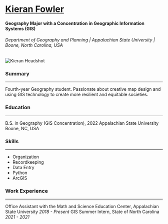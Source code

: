 [Kieran Fowler](https://www.linkedin.com/in/kieran-fowler-734702201/)
==============

#### Geography Major with a Concentration in Geographic Information Systems (GIS)
###### Department of Geography and Planning | Appalachian State University | Boone, North Carolina, USA

![Kieran Headshot](https://i.imgur.com/QPmLT1Pm.jpg)

### Summary
---------------
Fourth-year Geography student. Passionate about creative map design and using GIS technology to create more resilient and equitable societies.

### Education
----------------
B.S. in Geography (GIS Concentration), 2022
Appalachian State University
Boone, NC, USA

### Skills
---------------------
* Organization
* Recordkeeping
* Data Entry
* Python
* ArcGIS

### Work Experience
------------------------------
Office Assistant with the Math and Science Education Center, Appalachian State University *2018 - Present*
GIS Summer Intern, State of North Carolina
*2021 - 2021*

